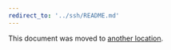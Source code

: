 ```yaml
---
redirect_to: '../ssh/README.md'
---
```


This document was moved to [another location](../ssh/README.md).

<!-- This redirect file can be deleted after <2021-07-04>. -->
<!-- Before deletion, see: https://docs.gitlab.com/ee/development/documentation/#move-or-rename-a-page -->